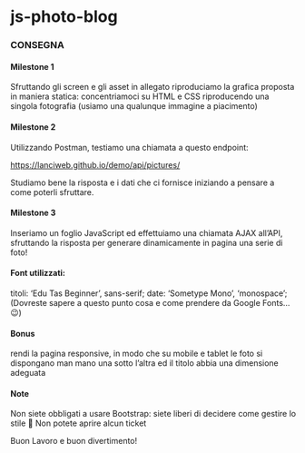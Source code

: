 js-photo-blog
===
### CONSEGNA

#### Milestone 1

Sfruttando gli screen e gli asset in allegato riproduciamo la grafica proposta in maniera statica: concentriamoci su HTML e CSS riproducendo una singola fotografia (usiamo una qualunque immagine a piacimento)

#### Milestone 2

Utilizzando Postman, testiamo una chiamata a questo endpoint: 

https://lanciweb.github.io/demo/api/pictures/

Studiamo bene la risposta e i dati che ci fornisce iniziando a pensare a come poterli sfruttare.

#### Milestone 3

Inseriamo un foglio JavaScript ed effettuiamo una chiamata AJAX all’API, sfruttando la risposta per generare dinamicamente in pagina una serie di foto!

#### Font utilizzati:

titoli:  ‘Edu Tas Beginner’, sans-serif;
date: ‘Sometype Mono’, ‘monospace’;
(Dovreste sapere a questo punto cosa e come prendere da Google Fonts… 😉)

#### Bonus

rendi la pagina responsive, in modo che su mobile e tablet le foto si dispongano man mano una sotto l’altra ed il titolo abbia una dimensione adeguata

#### Note

Non siete obbligati a usare Bootstrap: siete liberi di decidere come gestire lo stile 🙂
Non potete aprire alcun ticket

Buon Lavoro e buon divertimento!